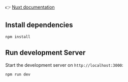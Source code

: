 👉 [Nuxt documentation](https://nuxt.com/docs/getting-started/introduction)

## Install dependencies

```bash
npm install
```

## Run development Server

Start the development server on `http://localhost:3000`:

```bash
npm run dev
```

